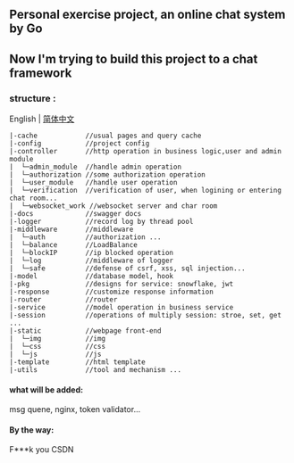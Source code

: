 ## Personal exercise project, an online chat system by Go
## Now I'm trying to build this project to a chat framework
### structure :

English | [简体中文](README_CN.md)
```
|-cache            //usual pages and query cache
|-config           //project config   
|-controller       //http operation in business logic,user and admin module
|  └─admin_module  //handle admin operation
|  └─authorization //some authorization operation
|  └─user_module   //handle user operation
|  └─verification  //verification of user, when logining or entering chat room...
|  └─websocket_work //websocket server and char room
|-docs             //swagger docs
|-logger           //record log by thread pool
|-middleware       //middleware
|  └─auth          //authorization ...
|  └─balance       //LoadBalance
|  └─blockIP       //ip blocked operation
|  └─log           //middleware of logger
|  └─safe          //defense of csrf, xss, sql injection...
|-model            //database model, hook
|-pkg              //designs for service: snowflake, jwt
|-response         //customize response information
|-router           //router 
|-service          //model operation in business service
|-session          //operations of multiply session: stroe, set, get ...
|-static           //webpage front-end 
|  └─img           //img
|  └─css           //css
|  └─js            //js
|-template         //html template
|-utils            //tool and mechanism ...
```

#### what will be added:

msg quene, nginx, token validator... 

#### By the way:

F***k you CSDN
